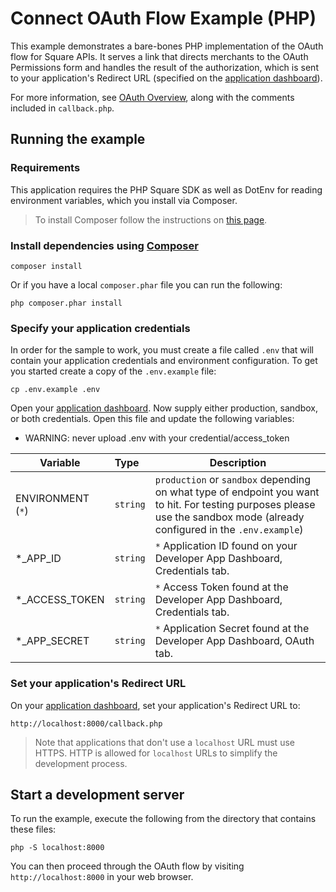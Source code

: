 # Connect OAuth Flow Example (PHP)

This example demonstrates a bare-bones PHP implementation of the OAuth flow for Square APIs. It serves a link that directs merchants to the OAuth Permissions form and handles the result of the authorization, which is sent to your application's Redirect URL (specified on the [application dashboard](https://developer.squareup.com/)).

For more information, see [OAuth Overview](https://docs.connect.squareup.com/api/oauth#oauth-overview), along with the comments included in `callback.php`.

## Running the example

### Requirements

This application requires the PHP Square SDK as well as DotEnv for reading environment variables, which you install via Composer.

> To install Composer follow the instructions on [this page](https://getcomposer.org/download/).


### Install dependencies using [Composer](https://getcomposer.org/)

    composer install

Or if you have a local `composer.phar` file you can run the following:
```
php composer.phar install
```

### Specify your application credentials

In order for the sample to work, you must create a file called `.env` that will contain your application credentials and environment configuration. To get you started create a copy of the `.env.example` file:

```
cp .env.example .env
```

Open your [application dashboard](https://developer.squareup.com/). Now supply either production, sandbox, or both credentials. Open this file and update the following variables:
* WARNING: never upload .env with your credential/access_token

| Variable               |  Type    |   Description   |
|------------------------|:---------|-----------------|
| ENVIRONMENT (`*`)      | `string` | `production` or `sandbox` depending on what type of endpoint you want to hit. For testing purposes please use the sandbox mode (already configured in the `.env.example`)   |
| *_APP_ID               | `string` | `*` Application ID found on your Developer App Dashboard, Credentials tab.  |
| *_ACCESS_TOKEN         | `string` | `*` Access Token found at the Developer App Dashboard, Credentials tab. |
| *_APP_SECRET           | `string` | `*` Application Secret found at the Developer App Dashboard, OAuth tab. |


### Set your application's Redirect URL

On your [application dashboard](https://developer.squareup.com/), set your application's Redirect URL to:

```
http://localhost:8000/callback.php
```

> Note that applications that don't use a `localhost` URL must use HTTPS. HTTP is allowed for `localhost` URLs to simplify the development process.

## Start a development server

To run the example, execute the following from the directory that contains these files:

    php -S localhost:8000

You can then proceed through the OAuth flow by visiting `http://localhost:8000` in your web browser.